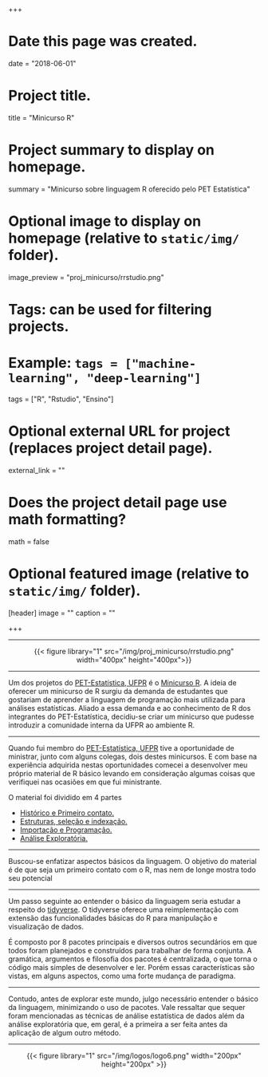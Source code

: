 +++
# Date this page was created.
date = "2018-06-01"

# Project title.
title = "Minicurso R"

# Project summary to display on homepage.
summary = "Minicurso sobre linguagem R oferecido pelo PET Estatística"

# Optional image to display on homepage (relative to `static/img/` folder).
image_preview = "proj_minicurso/rrstudio.png"

# Tags: can be used for filtering projects.
# Example: `tags = ["machine-learning", "deep-learning"]`
tags = ["R", "Rstudio", "Ensino"]

# Optional external URL for project (replaces project detail page).
external_link = ""

# Does the project detail page use math formatting?
math = false

# Optional featured image (relative to `static/img/` folder).
[header]
image = ""
caption = ""

+++

---

<center>
{{< figure library="1" src="/img/proj_minicurso/rrstudio.png" width="400px" height="400px">}}
</center>

---

Um dos projetos do [PET-Estatística, UFPR](https://pet-estatistica.github.io/site/) é o [Minicurso R](https://pet-estatistica.github.io/site/minicurso_r/). A ideia de oferecer um minicurso de R surgiu da demanda de estudantes que gostariam de aprender a linguagem de programação mais utilizada para análises estatísticas. Aliado a essa demanda e ao conhecimento de R dos integrantes do PET-Estatística, decidiu-se criar um minicurso que pudesse introduzir a comunidade interna da UFPR ao ambiente R.

---

Quando fui membro do [PET-Estatística, UFPR](https://pet-estatistica.github.io/site/) tive a oportunidade de ministrar, junto com alguns colegas, dois destes minicursos. E com base na experiência adquirida nestas oportunidades comecei a desenvolver meu próprio material de R básico levando em consideração algumas coisas que verifiquei nas ocasiões em que fui ministrante.

O material foi dividido em 4 partes

 - [Histórico e Primeiro contato.](/img/proj_minicurso/post_r1.html)
 - [Estruturas, seleção e indexação.](/img/proj_minicurso/post_r2.html)
 - [Importação e Programação.](/img/proj_minicurso/post_r3.html)
 - [Análise Exploratória.](/img/proj_minicurso/post_r4.html)
 
---

Buscou-se enfatizar aspectos básicos da linguagem. O objetivo do material é de que seja um primeiro contato com o R, mas nem de longe mostra todo seu potencial 

---

Um passo seguinte ao entender o básico da linguagem seria estudar a respeito do [tidyverse](https://www.tidyverse.org/). O tidyverse oferece uma reimplementação com extensão das funcionalidades básicas do R para manipulação e visualização de dados. 

É composto por 8 pacotes principais e diversos outros secundários em que todos foram planejados e construídos para trabalhar de forma conjunta. A gramática, argumentos e filosofia dos pacotes é centralizada, o que torna o código mais simples de desenvolver e ler. Porém essas características são vistas, em alguns aspectos, como uma forte mudança de paradigma. 

---

Contudo, antes de explorar este mundo, julgo necessário entender o básico da linguagem, minimizando o uso de pacotes. Vale ressaltar que sequer foram mencionadas as técnicas de análise estatística de dados além da análise exploratória que, em geral, é a primeira a ser feita antes da aplicação de algum outro método.

---

<center>
{{< figure library="1" src="/img/logos/logo6.png" width="200px" height="200px" >}}
</center>
